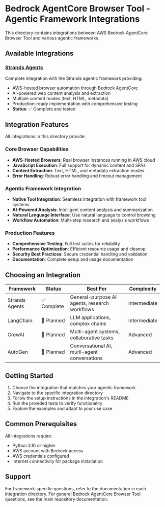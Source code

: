 # Bedrock AgentCore Browser Tool - Agentic Framework Integrations

This directory contains integrations between AWS Bedrock AgentCore Browser Tool and various agentic frameworks.

## Available Integrations

### [Strands Agents](./strands-agents/)
Complete integration with the Strands agentic framework providing:
- AWS-hosted browser automation through Bedrock AgentCore
- AI-powered web content analysis and extraction
- Multiple content modes (text, HTML, metadata)
- Production-ready implementation with comprehensive testing
- **Status**: ✅ Complete and tested

## Integration Features

All integrations in this directory provide:

### Core Browser Capabilities
- **AWS-Hosted Browsers**: Real browser instances running in AWS cloud
- **JavaScript Execution**: Full support for dynamic content and SPAs
- **Content Extraction**: Text, HTML, and metadata extraction modes
- **Error Handling**: Robust error handling and timeout management

### Agentic Framework Integration
- **Native Tool Integration**: Seamless integration with framework tool systems
- **AI-Powered Analysis**: Intelligent content analysis and summarization
- **Natural Language Interface**: Use natural language to control browsing
- **Workflow Automation**: Multi-step research and analysis workflows

### Production Features
- **Comprehensive Testing**: Full test suites for reliability
- **Performance Optimization**: Efficient resource usage and cleanup
- **Security Best Practices**: Secure credential handling and validation
- **Documentation**: Complete setup and usage documentation

## Choosing an Integration

| Framework | Status | Best For | Complexity |
|-----------|--------|----------|------------|
| Strands Agents | ✅ Complete | General-purpose AI agents, research workflows | Intermediate |
| LangChain | 🚧 Planned | LLM applications, complex chains | Intermediate |
| CrewAI | 🚧 Planned | Multi-agent systems, collaborative tasks | Advanced |
| AutoGen | 🚧 Planned | Conversational AI, multi-agent conversations | Advanced |

## Getting Started

1. Choose the integration that matches your agentic framework
2. Navigate to the specific integration directory
3. Follow the setup instructions in the integration's README
4. Run the provided tests to verify functionality
5. Explore the examples and adapt to your use case

## Common Prerequisites

All integrations require:
- Python 3.10 or higher
- AWS account with Bedrock access
- AWS credentials configured
- Internet connectivity for package installation

## Support

For framework-specific questions, refer to the documentation in each integration directory. For general Bedrock AgentCore Browser Tool questions, see the main repository documentation.